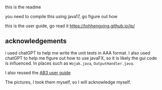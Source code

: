 this is the readme

you need to compile this using java17, go figure out how

this is the user guide, go read it
https://tohhengxing.github.io/ip/




## acknowledgements

i used chatGPT to help me write the unit tests in AAA format. I also used chatGPT to help me figure out how to 
use javaFX, so it is likely the gui code is influenced. In places such as `Wojak.java`, `OutputHandler.java`.

I also reused the [AB3 user guide](https://se-education.org/addressbook-level3/UserGuide.html)

The pictures, I took them myself, so I will acknowledge myself.



